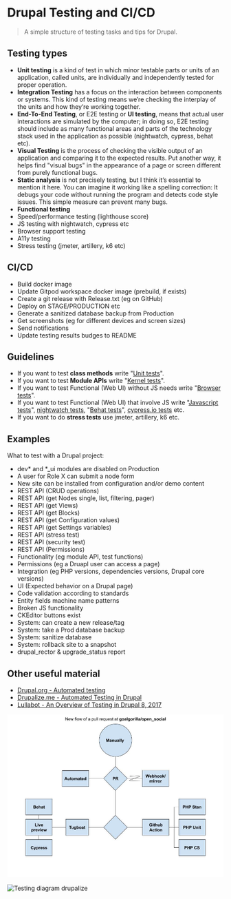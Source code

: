 # Drupal Testing and CI/CD

> A simple structure of testing tasks and tips for Drupal.

## Testing types

- **Unit testing** is a kind of test in which minor testable parts or units of an application, called units, are individually and independently tested for proper operation.
- **Integration Testing** has a focus on the interaction between components or systems. This kind of testing means we’re checking the interplay of the units and how they’re working together.
- **End-To-End Testing**, or E2E testing or **UI testing**, means that actual user interactions are simulated by the computer; in doing so, E2E testing should include as many functional areas and parts of the technology stack used in the application as possible (nightwatch, cypress, behat etc).
- **Visual Testing** is the process of checking the visible output of an application and comparing it to the expected results. Put another way, it helps find "visual bugs" in the appearance of a page or screen different from purely functional bugs.
- **Static analysis** is not precisely testing, but I think it’s essential to mention it here. You can imagine it working like a spelling correction: It debugs your code without running the program and detects code style issues. This simple measure can prevent many bugs.
- **Functional testing**
- Speed/performance testing (lighthouse score)
- JS testing with nightwatch, cypress etc
- Browser support testing
- A11y testing
- Stress testing (jmeter, artillery, k6 etc)

## CI/CD

- Build docker image
- Update Gitpod workspace docker image (prebuild, if exists)
- Create a git release with Release.txt (eg on GitHub)
- Deploy on STAGE/PRODUCTION etc
- Generate a sanitized database backup from Production
- Get screenshots (eg for different devices and screen sizes)
- Send notifications
- Update testing results budges to README

## Guidelines

- If you want to test **class methods** write "[Unit tests](https://www.drupal.org/docs/automated-testing/phpunit-in-drupal)".
- If you want to test **Module APIs** write "[Kernel tests](https://api.drupal.org/api/drupal/core%21tests%21Drupal%21KernelTests%21KernelTestBase.php/class/KernelTestBase/)".
- If you want to test Functional (Web UI) without JS needs write "[Browser tests](https://www.drupal.org/docs/automated-testing/phpunit-in-drupal/phpunit-browser-test-tutorial)".
- If you want to test Functional (Web UI) that involve JS write "[Javascript tests](https://www.drupal.org/docs/8/phpunit/phpunit-javascript-testing-tutorial)", [nightwatch tests](https://www.drupal.org/docs/automated-testing/javascript-testing-using-nightwatch), "[Behat tests](https://behat-drupal-extension.readthedocs.io)", [cypress.io tests](https://www.cypress.io) etc.
- If you want to do **stress tests** use jmeter, artillery, k6 etc.

## Examples

What to test with a Drupal project:

- dev\* and \*\_ui modules are disabled on Production
- A user for Role X can submit a node form
- New site can be installed from configuration and/or demo content
- REST API (CRUD operations)
- REST API (get Nodes single, list, filtering, pager)
- REST API (get Views)
- REST API (get Blocks)
- REST API (get Configuration values)
- REST API (get Settings variables)
- REST API (stress test)
- REST API (security test)
- REST API (Permissions)
- Functionality (eg module API, test functions)
- Permissions (eg a Druapl user can access a page)
- Integration (eg PHP versions, dependencies versions, Drupal core versions)
- UI (Expected behavior on a Drupal page)
- Code validation according to standards
- Entity fields machine name patterns
- Broken JS functionality
- CKEditor buttons exist
- System: can create a new release/tag
- System: take a Prod database backup
- System: sanitize database
- System: rollback site to a snapshot
- drupal_rector & upgrade_status report

## Other useful material

- [Drupal.org - Automated testing](https://www.drupal.org/docs/automated-testing)
- [Drupalize.me - Automated Testing in Drupal](https://drupalize.me/series/automated-testing-drupal)
- [Lullabot - An Overview of Testing in Drupal 8, 2017](https://www.lullabot.com/articles/an-overview-of-testing-in-drupal-8)

![Testing diagram open_social](testing_flows_open-social.jpg)

![Testing diagram drupalize](https://drupalize.me/sites/default/files/tutorials/frameworks-which.png)
